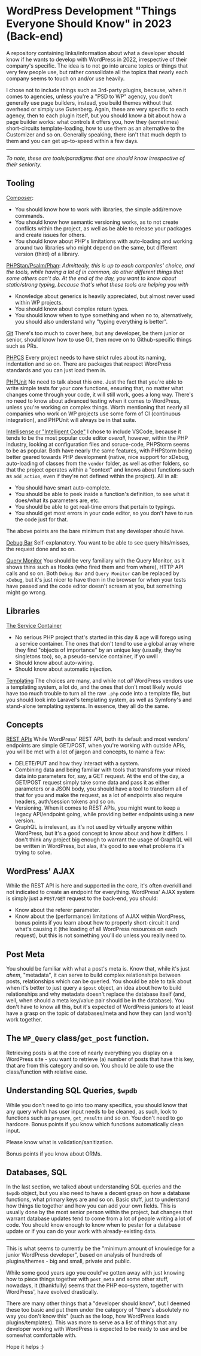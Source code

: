 # WordPress Development "Things Everyone Should Know" in 2023 (Back-end)

A repository containing links/information about what a developer should know if he wants to develop with WordPress in 2022, irrespective of their company's specific. The idea is to not go into arcane topics or things that very few people use, but rather consolidate all the topics that nearly each company seems to touch on and/or use heavily.

I chose not to include things such as 3rd-party plugins, because, when it comes to agencies, unless you're a "PSD to WP" agency, you don't generally use page builders, instead, you build themes without that overhead or simply use Gutenberg. Again, these are very specific to each agency, then to each plugin itself, but you should know a bit about how a page builder works: what controls it offers you, how they (sometimes) short-circuits template-loading, how to use them as an alternative to the Customizer and so on. Generally speaking, there isn't that much depth to them and you can get up-to-speed within a few days.

---

_To note, these are tools/paradigms that one should know irrespective of their seniority._

## Tooling

[Composer](https://getcomposer.org/):
- You should know how to work with libraries, the simple add/remove commands.
- You should know how semantic versioning works, as to not create conflicts within the project, as well as be able to release your packages and create issues for others.
- You should know about PHP's limitations with auto-loading and working around two libraries who might depend on the same, but different version (third) of a library.

[PHPStan/Psalm/Phan](https://psalm.dev/):
_Admittedly, this is up to each companies' choice, and the tools, while having a lot of in common, do other different things that some others can't do. At the end of the day, you want to know about static/strong typing, because that's what these tools are helping you with_
- Knowledge about generics is heavily appreciated, but almost never used within WP projects.
- You should know about complex return types.
- You should know when to type something and when no to, alternatively, you should also understand why "typing everything is better".

[Git](https://git-scm.com/)
There's too much to cover here, but any developer, be them junior or senior, should know how to use Git, then move on to Github-specific things such as PRs.

[PHPCS](https://github.com/squizlabs/PHP_CodeSniffer)
Every project needs to have strict rules about its naming, indentation and so on. There are packages that respect WordPress standards and you can just load them in.

[PHPUnit](https://phpunit.de/index.html)
No need to talk about this one. Just the fact that you're able to write simple tests for your core functions, ensuring that, no matter what changes come through your code, it will still work, goes a long way. There's no need to know about advanced testing when it comes to WordPress, unless you're working on complex things. Worth mentioning that nearly all companies who work on WP projects use some form of CI (continuous integration), and PHPUnit will always be in that suite.

[Intellisense or "Intelligent Code"](https://code.visualstudio.com/docs/editor/intellisense)
I chose to include VSCode, because it tends to be the most popular code editor *overall*, however, within the PHP industry, looking at configuration files and soruce-code, PHPStorm seems to be as popular. Both have nearly the same features, with PHPStorm being better geared towards PHP development (native, nice support for xDebug, auto-loading of classes from the `vendor` folder, as well as other folders, so that the project operates within a "context" and knows about functions such as `add_action`, even if they're not defined within the project). All in all:
- You should have smart auto-complete.
- You should be able to peek inside a function's definition, to see what it does/what its parameters are, etc.
- You should be able to get real-time errors that pertain to typings.
- You should get most errors in your code editor, so you don't have to run the code just for that.

The above points are the bare minimum that any developer should have.

[Debug Bar](https://wordpress.org/plugins/debug-bar/)
Self-explanatory. You want to be able to see query hits/misses, the request done and so on.

[Query Monitor](https://wordpress.org/plugins/query-monitor/)
You should be very familiary with the Query Monitor, as it shows thins such as Hooks (who fired them and from where), HTTP API calls and so on. Both `Debug Bar` and `Query Monitor` can be replaced by `xDebug`, but it's just nicer to have them in the browser for when your tests have passed and the code editor doesn't scream at you, but something might go wrong.


## Libraries

[The Service Container](https://laravel.com/docs/9.x/container)
- No serious PHP project that's started in this day & age will forego using a service container. The ones that don't tend to use a global array where they find "objects of importance" by an unique key (usually, they're singletons too), so, a pseudo-service container, if yo uwill
- Should know about auto-wiring.
- Should know about automatic injection.

[Templating](https://laravel.com/docs/9.x/blade)
The choices are many, and while not _all_ WordPress vendors use a templating system, a lot do, and the ones that don't most likely would have too much trouble to turn all the raw `.php` code into a template file, but you should look into Laravel's templating system, as well as Symfony's and stand-alone templating systems. In essence, they all do the same.


## Concepts

[REST APIs](https://www.redhat.com/en/topics/api/what-is-a-rest-api)
While WordPress' REST API, both its default and most vendors' endpoints are simple GET/POST, when you're working with outside APIs, you will be met with a lot of jargon and concepts, to name a few:
- DELETE/PUT and how they interact with a system.
- Combining data and being familiar with tools that transform your mixed data into parameters for, say, a GET request. At the end of the day, a GET/POST request simply take some data and pass it as either parameters or a JSON body, you should have a tool to transform all of that for you and make the request, as a lot of endpoints also require headers, auth/session tokens and so on.
- Versioning. When it comes to REST APIs, you might want to keep a legacy API/endpoint going, while providing better endpoints using a new version.
- GraphQL is irrelevant, as it's not used by virtually anyone within WordPress, but it's a good concept to know about and how it differs. I don't think any project big enough to warrant the usage of GraphQL will be written in WordPress, but alas, it's good to see what problems it's trying to solve.

## WordPress' AJAX
While the REST API is here and supported in the core, it's often overkill and not indicated to create an endpoint for everything. WordPress' AJAX system is simply just a `POST/GET` request to the back-end, you should:
- Know about the referer parameter.
- Know about the (performance) limitations of AJAX within WordPress, bonus points if you learn about how to properly short-circuit it and what's causing it (the loading of all WordPress resources on each request), but this is not something you'll do unless you really need to.

## Post Meta
You should be familiar with what a post's meta is. Know that, while it's just *ahem*, "metadata", it can serve to build complex relationships between posts, relationships which can be queried. You should be able to talk about when it's better to just query a `$post` object, an idea about how to build relationships and why metadata doesn't replace the database itself (and, well, when should a meta key/value pair should be in the database). You don't have to know all this, but it's expected of WordPress juniors to at least have a grasp on the topic of databases/meta and how they can (and won't) work together.

## The `WP_Query` class/`get_post` function.
Retrieving posts is at the core of nearly everything you display on a WordPress site - you want to retrieve (a) number of posts that have this key, that are from this category and so on. You should be able to use the class/function with relative ease.

## Understanding SQL Queries, `$wpdb`
While you don't need to go into too many specifics, you should know that any query which has user input needs to be cleaned, as such, look to functions such as `prepare`, `get_results` and so on. You don't need to go hardcore. Bonus points if you know which functions automatically clean input.

Please know what is validation/sanitization.

Bonus points if you know about ORMs.

## Databases, SQL

In the last section, we talked about understanding SQL queries and the `$wpdb` object, but you also need to have a decent grasp on how a database functions, what primary keys are and so on. Basic stuff, just to understand how things tie together and how you can add your own fields. This is usually done by the most senior person within the project, but changes that warrant database updates tend to come from a lot of people writing a lot of code. You should know enough to know when to pester for a database update or if you can do your work with already-existing data.

---

This is what seems to currently be the "minimum amount of knowledge for a junior WordPress developer", based on analysis of hundreds of plugins/themes - big and small, private and public.

While some good years ago you could've gotten away with just knowing how to piece things together with `post_meta` and some other stuff, nowadays, it (thankfully) seems that the PHP eco-system, together with WordPress', have evolved drastically.

There are many other things that a "developer should know", but I deemed these too basic and put them under the category of "there's absolutely no way you don't know this" (such as the loop, how WordPress loads plugins/templates). This was more to serve as a list of things that any developer working with WordPress is expected to be ready to use and be somewhat comfortable with.

Hope it helps :)
